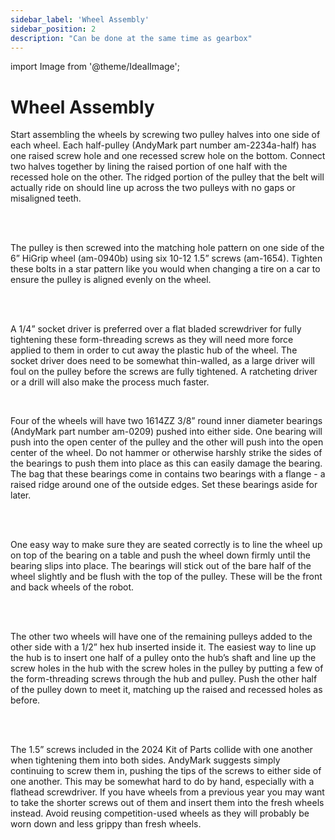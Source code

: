 ```yaml
---
sidebar_label: 'Wheel Assembly'
sidebar_position: 2
description: "Can be done at the same time as gearbox"
---
```


import Image from '@theme/IdealImage';

# Wheel Assembly

Start assembling the wheels by screwing two pulley halves into one side of each wheel. Each half-pulley (AndyMark part number am-2234a-half) has one raised screw hole and one recessed screw hole on the bottom. Connect two halves together by lining the raised portion of one half with the recessed hole on the other. The ridged portion of the pulley that the belt will actually ride on should line up across the two pulleys with no gaps or misaligned teeth.

<br/>

<div style={{ textAlign: 'center'}}><div style={{overflow: 'hidden', display: 'inline-block', margin: '0.00px 0.00px'}}><span style={{overflow: 'hidden', display: 'inline-block', margin: '0.00px 0.00px', border: '0.00px solid #000000', transform: 'rotate(0.00rad) translateZ(0px)',  width: '385.00px', height: '174.40px'}}><Image autoLoad={"true"} img={require("/static/media/kitbot/chassis/p1/image_4.jpg")} style={{ width: '385.00px', height: '203.97px', marginLeft: '0.00px', marginTop: '-14.78px', transform: 'rotate(0.00rad) translateZ(0px)', maxWidth: "none"}}></Image></span></div><div style={{overflow: 'hidden', display: 'inline-block', margin: '0.00px 0.00px'}}><span style={{overflow: 'hidden', display: 'inline-block', margin: '0.00px 0.00px', border: '0.00px solid #000000', transform: 'rotate(0.00rad) translateZ(0px)',  width: '90.50px', height: '173.86px'}}><Image autoLoad={"true"} img={require("/static/media/kitbot/chassis/p1/image_5.jpg")} style={{ width: '205.55px', height: '451.29px', marginLeft: '-35.12px', marginTop: '-91.06px', transform: 'rotate(0.00rad) translateZ(0px)', maxWidth: "none"}}></Image></span></div></div>

<br/>

The pulley is then screwed into the matching hole pattern on one side of the 6&rdquo; HiGrip wheel (am-0940b) using six 10-12 1.5&rdquo; screws (am-1654). Tighten these bolts in a star pattern like you would when changing a tire on a car to ensure the pulley is aligned evenly on the wheel.

<br/>

<div style={{ textAlign: 'center'}}><div style={{overflow: 'hidden', display: 'inline-block', margin: '0.00px 0.00px'}}><span style={{overflow: 'hidden', display: 'inline-block', margin: '0.00px 0.00px', border: '0.00px solid #000000', transform: 'rotate(0.00rad) translateZ(0px)',  width: '230.50px', height: '205.93px'}}><Image autoLoad={"true"} img={require("/static/media/kitbot/chassis/p1/image_6.jpg")} style={{ width: '538.83px', height: '244.70px', marginLeft: '-106.27px', marginTop: '-16.09px', transform: 'rotate(0.00rad) translateZ(0px)', maxWidth: "none"}}></Image></span></div><div style={{overflow: 'hidden', display: 'inline-block', margin: '0.00px 0.00px'}}><span style={{overflow: 'hidden', display: 'inline-block', margin: '0.00px 0.00px', border: '0.00px solid #000000', transform: 'rotate(0.00rad) translateZ(0px)',  width: '222.50px', height: '206.00px'}}><Image autoLoad={"true"} img={require("/static/media/kitbot/chassis/p1/image_7.jpg")} style={{ width: '546.49px', height: '248.45px', marginLeft: '-172.93px', marginTop: '-20.15px', transform: 'rotate(0.00rad) translateZ(0px)', maxWidth: "none"}}></Image></span></div></div>

<br/>

A 1/4&rdquo; socket driver is preferred over a flat bladed screwdriver for fully tightening these form-threading screws as they will need more force applied to them in order to cut away the plastic hub of the wheel. The socket driver does need to be somewhat thin-walled, as a large driver will foul on the pulley before the screws are fully tightened. A ratcheting driver or a drill will also make the process much faster.

<br/>

Four of the wheels will have two 1614ZZ 3/8&rdquo; round inner diameter bearings (AndyMark part number am-0209) pushed into either side. One bearing will push into the open center of the pulley and the other will push into the open center of the wheel. Do not hammer or otherwise harshly strike the sides of the bearings to push them into place as this can easily damage the bearing. The bag that these bearings come in contains two bearings with a flange - a raised ridge around one of the outside edges. Set these bearings aside for later.

<br/>

<div style={{ textAlign: 'center'}}><div style={{overflow: 'hidden', display: 'inline-block', margin: '0.00px 0.00px'}}><span style={{overflow: 'hidden', display: 'inline-block', margin: '0.00px 0.00px', border: '0.00px solid #000000', transform: 'rotate(0.00rad) translateZ(0px)',  width: '296.00px', height: '206.10px'}}><Image autoLoad={"true"} img={require("/static/media/kitbot/chassis/p1/image_8.jpg")} style={{ width: '546.49px', height: '248.57px', marginLeft: '-99.43px', marginTop: '-20.16px', transform: 'rotate(0.00rad) translateZ(0px)', maxWidth: "none"}}></Image></span></div><div style={{overflow: 'hidden', display: 'inline-block', margin: '0.00px 0.00px'}}><span style={{overflow: 'hidden', display: 'inline-block', margin: '0.00px 0.00px', border: '0.00px solid #000000', transform: 'rotate(0.00rad) translateZ(0px)',  width: '231.36px', height: '205.90px'}}><Image autoLoad={"true"} img={require("/static/media/kitbot/chassis/p1/image_9.jpg")} style={{ width: '478.68px', height: '218.28px', marginLeft: '-97.07px', marginTop: '-12.38px', transform: 'rotate(0.00rad) translateZ(0px)', maxWidth: "none"}}></Image></span></div></div>

<br/>

One easy way to make sure they are seated correctly is to line the wheel up on top of the bearing on a table and push the wheel down firmly until the bearing slips into place. The bearings will stick out of the bare half of the wheel slightly and be flush with the top of the pulley. These will be the front and back wheels of the robot.

<br/>

<div style={{ textAlign: 'center'}}><div style={{overflow: 'hidden', display: 'inline-block', margin: '0.00px 0.00px'}}><span style={{overflow: 'hidden', display: 'inline-block', margin: '-105.12px 105.12px', border: '0.00px solid #000000', transform: 'rotate(1.57rad) translateZ(0px)',  width: '86.90px', height: '297.14px'}}><Image autoLoad={"true"} img={require("/static/media/kitbot/chassis/p1/image_10.jpg")} style={{ width: '86.90px', height: '329.05px', marginLeft: '0.00px', marginTop: '-15.95px', transform: 'rotate(0.00rad) translateZ(0px)', maxWidth: "none"}}></Image></span></div><div style={{overflow: 'hidden', display: 'inline-block', margin: '0.00px 0.00px'}}><span style={{overflow: 'hidden', display: 'inline-block', margin: '-61.39px 61.39px', border: '0.00px solid #000000', transform: 'rotate(4.71rad) translateZ(0px)',  width: '88.12px', height: '210.90px'}}><Image autoLoad={"true"} img={require("/static/media/kitbot/chassis/p1/image_11.jpg")} style={{ width: '152.89px', height: '336.07px', marginLeft: '0.00px', marginTop: '-39.08px', transform: 'rotate(0.00rad) translateZ(0px)', maxWidth: "none"}}></Image></span></div></div>

<br/>

The other two wheels will have one of the remaining pulleys added to the other side with a 1/2&rdquo; hex hub inserted inside it. The easiest way to line up the hub is to insert one half of a pulley onto the hub&rsquo;s shaft and line up the screw holes in the hub with the screw holes in the pulley by putting a few of the form-threading screws through the hub and pulley. Push the other half of the pulley down to meet it, matching up the raised and recessed holes as before. 

<br/>

<div style={{ textAlign: 'center'}}><div style={{overflow: 'hidden', display: 'inline-block', margin: '0.00px 0.00px'}}><span style={{overflow: 'hidden', display: 'inline-block', margin: '0.00px 0.00px', border: '0.00px solid #000000', transform: 'rotate(0.00rad) translateZ(0px)',  width: '226.50px', height: '151.30px'}}><Image autoLoad={"true"} img={require("/static/media/kitbot/chassis/p1/image_12.jpg")} style={{ width: '652.32px', height: '297.74px', marginLeft: '-186.64px', marginTop: '-42.23px', transform: 'rotate(0.00rad) translateZ(0px)', maxWidth: "none"}}></Image></span></div><div style={{overflow: 'hidden', display: 'inline-block', margin: '0.00px 0.00px'}}><span style={{overflow: 'hidden', display: 'inline-block', margin: '0.00px 0.00px', border: '0.00px solid #000000', transform: 'rotate(0.00rad) translateZ(0px)',  width: '309.91px', height: '151.00px'}}><Image autoLoad={"true"} img={require("/static/media/kitbot/chassis/p1/image_13.jpg")} style={{ width: '569.21px', height: '259.77px', marginLeft: '-88.54px', marginTop: '-29.73px', transform: 'rotate(0.00rad) translateZ(0px)', maxWidth: "none"}}></Image></span></div><div style={{overflow: 'hidden', display: 'inline-block', margin: '0.00px 0.00px'}}><span style={{overflow: 'hidden', display: 'inline-block', margin: '0.00px 0.00px', border: '0.00px solid #000000', transform: 'rotate(0.00rad) translateZ(0px)',  width: '170.70px', height: '151.00px'}}><Image autoLoad={"true"} img={require("/static/media/kitbot/chassis/p1/image_14.jpg")} style={{ width: '497.57px', height: '226.09px', marginLeft: '-134.07px', marginTop: '-30.70px', transform: 'rotate(0.00rad) translateZ(0px)', maxWidth: "none"}}></Image></span></div></div>

<br/>

The 1.5&rdquo; screws included in the 2024 Kit of Parts collide with one another when tightening them into both sides. AndyMark suggests simply continuing to screw them in, pushing the tips of the screws to either side of one another. This may be somewhat hard to do by hand, especially with a flathead screwdriver. If you have wheels from a previous year you may want to take the shorter screws out of them and insert them into the fresh wheels instead. Avoid reusing competition-used wheels as they will probably be worn down and less grippy than fresh wheels.

<br/>

<div style={{ textAlign: 'center'}}><div style={{overflow: 'hidden', display: 'inline-block', margin: '0.00px 0.00px'}}><span style={{overflow: 'hidden', display: 'inline-block', margin: '0.00px 0.00px', border: '0.00px solid #000000', transform: 'rotate(0.00rad) translateZ(0px)',  width: '284.00px', height: '268.40px'}}><Image autoLoad={"true"} img={require("/static/media/kitbot/chassis/p1/image_15.jpg")} style={{ width: '720.00px', height: '328.44px', marginLeft: '-162.00px', marginTop: '-33.60px', transform: 'rotate(0.00rad) translateZ(0px)', maxWidth: "none"}}></Image></span></div><div style={{overflow: 'hidden', display: 'inline-block', margin: '0.00px 0.00px'}}><span style={{overflow: 'hidden', display: 'inline-block', margin: '0.00px 0.00px', border: '0.00px solid #000000', transform: 'rotate(0.00rad) translateZ(0px)',  width: '297.50px', height: '268.35px'}}><Image autoLoad={"true"} img={require("/static/media/kitbot/chassis/p1/image_16.jpg")} style={{ width: '781.75px', height: '356.43px', marginLeft: '-158.52px', marginTop: '-48.47px', transform: 'rotate(0.00rad) translateZ(0px)', maxWidth: "none"}}></Image></span></div></div>